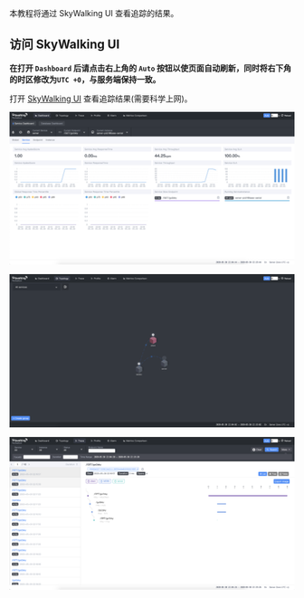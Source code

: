 本教程将通过 SkyWalking UI 查看追踪的结果。

## 访问 SkyWalking UI

**在打开 `Dashboard` 后请点击右上角的 `Auto` 按钮以使页面自动刷新，同时将右下角的时区修改为`UTC +0`，与服务端保持一致。**


打开 [SkyWalking UI]({{TRAFFIC_HOST1_1234}}) 查看追踪结果(需要科学上网)。

![service](https://raw.githubusercontent.com/mosn/mosn-tutorial/master/istio/mosn-with-skywalking/install/img/service.png)

![topo](https://raw.githubusercontent.com/mosn/mosn-tutorial/master/istio/mosn-with-skywalking/install/img/topo.png)

![trace](https://raw.githubusercontent.com/mosn/mosn-tutorial/master/istio/mosn-with-skywalking/install/img/trace.png)
